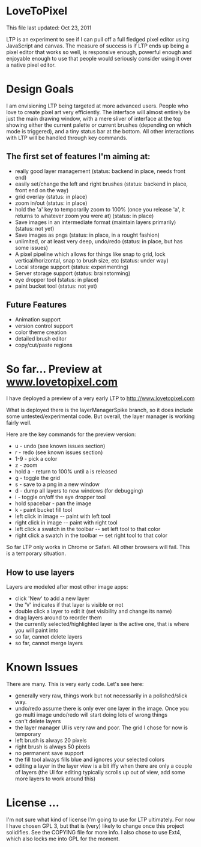 # LoveToPixel #
This file last updated: Oct 23, 2011

LTP is an experiment to see if I can pull off a full fledged pixel editor using JavaScript and canvas. The measure of success is if LTP ends up being a pixel editor that works so well, is responsive enough, powerful enough and enjoyable enough to use that people would seriously consider using it over a native pixel editor.

# Design Goals #
I am envisioning LTP being targeted at more advanced users. People who love to create pixel art very efficiently. The interface will almost entirely be just the main drawing window, with a mere sliver of interface at the top showing either the current palette or current brushes (depending on which mode is triggered), and a tiny status bar at the bottom. All other interactions with LTP will be handled through key commands. 

## The first set of features I'm aiming at: ##
* really good layer management (status: backend in place, needs front end)
* easily set/change the left and right brushes (status: backend in place, front end on the way)
* grid overlay (status: in place)
* zoom in/out (status: in place)
* hold the 'a' key to temporarily zoom to 100% (once you release 'a', it returns to whatever zoom you were at) (status: in place)
* Save images in an intermediate format (maintain layers primarily) (status: not yet)
* Save images as pngs (status: in place, in a rought fashion)
* unlimited, or at least very deep, undo/redo (status: in place, but has some issues)
* A pixel pipeline which allows for things like snap to grid, lock vertical/horizontal, snap to brush size, etc (status: under way)
* Local storage support (status: experimenting)
* Server storage support (status: brainstorming)
* eye dropper tool (status: in place)
* paint bucket tool (status: not yet)

## Future Features ##
* Animation support
* version control support
* color theme creation
* detailed brush editor
* copy/cut/paste regions



# So far... Preview at www.lovetopixel.com #
I have deployed a preview of a very early LTP to http://www.lovetopixel.com  
  
What is deployed there is the layerManagerSpike branch, so it does include some untested/experimental code. But overall, the layer manager is working fairly well.

Here are the key commands for the preview version:

* u - undo (see known issues section)
* r - redo (see known issues section)
* 1-9 - pick a color
* z - zoom
* hold a - return to 100% until a is released
* g - toggle the grid
* s - save to a png in a new window
* d - dump all layers to new windows (for debugging)
* i - toggle on/off the eye dropper tool
* hold spacebar - pan the image
* k - paint bucket fill tool
* left click in image -- paint with left tool
* right click in image -- paint with right tool
* left click a swatch in the toolbar -- set left tool to that color
* right click a swatch in the toolbar -- set right tool to that color

So far LTP only works in Chrome or Safari. All other browsers will fail. This is a temporary situation.

## How to use layers ##
Layers are modeled after most other image apps:

* click 'New' to add a new layer
* the 'V' indicates if that layer is visible or not
* double click a layer to edit it (set visibility and change its name)
* drag layers around to reorder them
* the currently selected/highlighted layer is the active one, that is where you will paint into
* so far, cannot delete layers
* so far, cannot merge layers


# Known Issues #
There are many. This is very early code. Let's see here:

* generally very raw, things work but not necessarily in a polished/slick way.
* undo/redo assume there is only ever one layer in the image. Once you go multi image undo/redo will start doing lots of wrong things
* can't delete layers
* the layer manager UI is very raw and poor. The grid I chose for now is temporary
* left brush is always 20 pixels
* right brush is always 50 pixels
* no permanent save support
* the fill tool always fills blue and ignores your selected colors
* editing a layer in the layer view is a bit iffy when there are only a couple of layers (the UI for editing typically scrolls up out of view, add some more layers to work around this)

# License ... #
I'm not sure what kind of license I'm going to use for LTP ultimately. For now I have chosen GPL 3, but that is (very) likely to change once this project solidifies. See the COPYING file for more info. I also chose to use Ext4, which also locks me into GPL for the moment.


